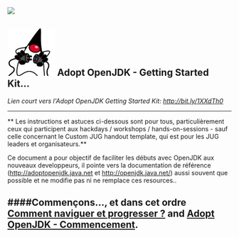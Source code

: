 [![](https://londonjavacommunity.files.wordpress.com/2009/11/bannerblog.jpg)](https://londonjavacommunity.wordpress.com/tag/london-java-community/)

![](cover_small.jpg) Adopt OpenJDK - Getting Started Kit... 
---

*Lien court vers l'Adopt OpenJDK Getting Started Kit: http://bit.ly/1XXdTh0*

---

** Les instructions et astuces ci-dessous sont pour tous, particulièrement ceux qui participent aux hackdays / workshops / hands-on-sessions - sauf celle concernant le Custom JUG handout template, qui est pour les JUG leaders et organisateurs.**

Ce document a pour objectif de faciliter les débuts avec OpenJDK aux nouveaux developpeurs, il pointe vers la documentation de référence (http://adoptopenjdk.java.net et http://openjdk.java.net/) aussi souvent que possible et ne modifie pas ni ne remplace ces resources..

####Commençons..., et dans cet ordre [Comment naviguer et progresser ?](https://adoptopenjdk.gitbooks.io/adoptopenjdk-getting-started-kit/content/fr/how-to-navigate/how-to-navigate-and-make-progress.html) and [Adopt OpenJDK - Commencement](https://adoptopenjdk.gitbooks.io/adoptopenjdk-getting-started-kit/content/fr/adopt-openjdk-getting-started/adopt_openjdk_-_getting_started.html).
---